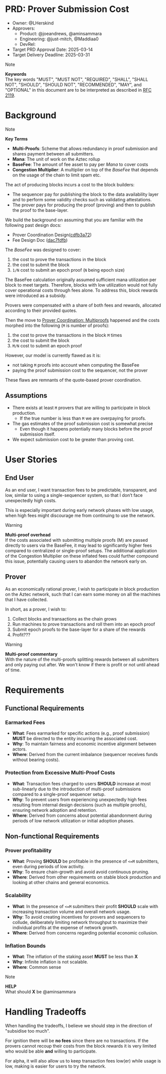 # PRD: Prover Submission Cost

- Owner: @LHerskind
- Approvers:
  - Product: @joeandrews, @aminsammara
  - Engineering: @just-mitch, @Maddiaa0
  - DevRel:
- Target PRD Approval Date: 2025-03-14
- Target Delivery Deadline: 2025-03-31

> [!NOTE]
> **Keywords**   
> The key words "MUST", "MUST NOT", "REQUIRED", "SHALL", "SHALL NOT", "SHOULD", "SHOULD NOT", "RECOMMENDED", "MAY", and "OPTIONAL" in this document are to be interpreted as described in [RFC 2119](https://datatracker.ietf.org/doc/html/rfc2119).

# Background

> [!NOTE] 
> **Key Terms**   
> - **Multi-Proofs**: Scheme that allows redundancy in proof submission and shares payment between all submitters.
> - **Mana**: The unit of work on the Aztec rollup
> - **BaseFee**: The amount of fee asset to pay per _Mana_ to cover costs
> - **Congestion Multiplier**: A multiplier on top of the _BaseFee_ that depends on the usage of the chain to limit spam etc.

The act of producing blocks incurs a cost to the block builders:

- The sequencer pay for publishing the block to the data availability layer and to perform some validity checks such as validating attestations.
- The prover pays for producing the proof (proving) and then to publish the proof to the base-layer.

We build the background on assuming that you are familiar with the following past design docs:

- Prover Coordination Design([cdfb3a72](https://github.com/AztecProtocol/engineering-designs/blob/cdfb3a72e9b3e4415dcbfe04bd92878996472e6d/in-progress/8509-prover-coordination/design.md))
- Fee Design Doc ([dac7fdfb](https://github.com/AztecProtocol/engineering-designs/blob/dac7fdfbffb0b0d10ce0dff85221f7a6ece1933b/in-progress/8757-fees/design.md))

The _BaseFee_ was designed to cover:

1. the cost to prove the transactions in the block
2. the cost to submit the block
3. `1/N` cost to submit an epoch proof (`N` being epoch size)

The BaseFee calculation originally assumed sufficient mana utilization per block to meet targets. Therefore, blocks with low utilization would not fully cover operational costs through fees alone. To address this, block rewards were introduced as a subsidy.

Provers were compensated with a share of both fees and rewards, allocated according to their provided quotes.

Then the move to [Prover Coordination: Multiproofs](https://hackmd.io/Ivn9axP1SFyEHjpAXVn62g) happened and the costs morphed into the following (`M` is number of proofs):

1. the cost to prove the transactions in the block `M` times
2. the cost to submit the block
3. `M/N` cost to submit an epoch proof

However, our model is currently flawed as it is:

- not taking `M` proofs into account when computing the BaseFee
- paying the proof submission cost to the sequencer, not the prover

These flaws are remnants of the quote-based prover coordination.

## Assumptions

- There exists at least `M` provers that are willing to participate in block production.
  - If the true number is less than `M` we are overpaying for proofs.
- The gas estimates of the proof submission cost is somewhat precise
  - Even though it happens potentially many blocks before the proof submission itself.
- We expect submission cost to be greater than proving cost.

# User Stories

## End User

As an end user, I want transaction fees to be predictable, transparent, and low, similar to using a single-sequencer system, so that I don’t face unexpectedly high costs.

This is especially important during early network phases with low usage, when high fees might discourage me from continuing to use the network.

> [!WARNING]
> **Multi-proof overhead**   
> If the costs associated with submitting multiple proofs (M) are passed directly to users via the BaseFee, it may lead to significantly higher fees compared to centralized or single-proof setups. The additional application of the Congestion Multiplier on these inflated fees could further compound this issue, potentially causing users to abandon the network early on.

## Prover

As an economically rational prover, I wish to participate in block production on the Aztec network, such that I can earn some money on all the machines that I have collected.

In short, as a prover, I wish to:

1. Collect blocks and transactions as the chain grows
2. Run machines to prove transactions and roll them into an epoch proof
3. Submit epoch proofs to the base-layer for a share of the rewards
4. Profit???

> [!WARNING]
> **Multi-proof commentary**   
> With the nature of the multi-proofs splitting rewards between all submitters and only paying out after. We won't know if there is profit or not until ahead of time.

# Requirements

## Functional Requirements

### Earmarked Fees

- **What**: Fees earmarked for specific actions (e.g., proof submission) **MUST** be directed to the entity incurring the associated cost.
- **Why**: To maintain fairness and economic incentive alignment between actors.
- **Where**: Derived from the current imbalance (sequencer receives funds without bearing costs).

### Protection from Excessive Multi-Proof Costs

- **What**: Transaction fees charged to users **SHOULD** increase at most sub-linearly due to the introduction of multi-proof submissions compared to a single-proof sequencer setup.
- **Why**: To prevent users from experiencing unexpectedly high fees resulting from internal design decisions (such as multiple proofs), ensuring network adoption and retention.
- **Where**: Derived from concerns about potential abandonment during periods of low network utilization or initial adoption phases.

## Non-functional Requirements

### Prover profitability

- **What**: Proving **SHOULD** be profitable in the presence of `<=M` submitters, even during periods of low activity.
- **Why**: To ensure chain-growth and avoid avoid continuous pruning.
- **Where**: Derived from other requirements on stable block production and looking at other chains and general economics.

### Scalability

- **What**: In the presence of `<=M` submitters their profit **SHOULD** scale with increasing transaction volume and overall network usage.
- **Why**: To avoid creating incentives for provers and sequencers to collude, deliberately limiting network throughput to maximize their individual profits at the expense of network growth.
- **Where**: Derived from concerns regarding potential economic collusion.

### Inflation Bounds

- **What**: The inflation of the staking asset **MUST** be less than **X**
- **Why**: Infinite inflation is not scalable.
- **Where**: Common sense

> [!NOTE]
> **HELP**  
> What should **X** be @aminsammara

# Handling Tradeoffs

When handling the tradeoffs, I believe we should step in the direction of "subsidise too much".

For ignition there will be **no fees** since there are no transactions. If the provers cannot recoup their costs from the block rewards it is very limited who would be able **and** willing to participate.

For alpha, it will also allow us to keep transaction fees low(er) while usage is low, making is easier for users to try the network.
